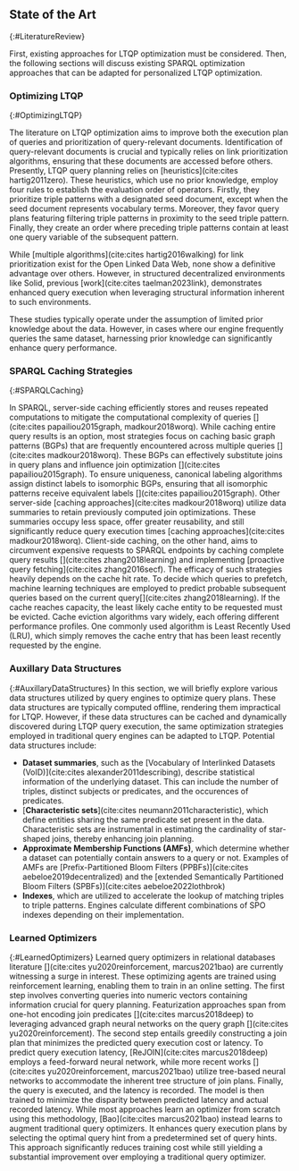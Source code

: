 ## State of the Art
{:#LiteratureReview}

First, existing approaches for LTQP optimization must be considered. Then, the following sections will discuss existing SPARQL optimization approaches that can be adapted for personalized LTQP optimization.

<!-- due to the wide scope of personalized query optimization, the literature review should consider many fields of related traditional SPARQL optimization literature. The engine can pre-compute statistical information or indexes of often visited documents to speed up both query execution and aid in link prioritisation. Furthermore, the engine might cache (partial) query results that are often visited. Additionally, learned optimization algorithms can assist query planning by using previous experiences to learn to optimize join plans for similar queries. -->

<!-- On the learned optimization side, literature on recommendation systems and learned optimizers for relational and graph databases is highly relevant, as patterns in query execution provide ample learning opportunity for such systems. First, we will consider existing literature on LTQP optimization, then briefly summarize what statistical information in RDF datasets is used for SPARQL query optimization. Finally, we will explore learned optimizers and superficially explain the basics of recommendation systems. -->

<!-- On the one hand, we should use existing knowledge on LTQP or federated query optimization to determine what information should be encoded to aid the optimization approach. Additionally, to determine useful featurization of queries we can use existing literature on learned query optimization for both relational and graph databases. Finally, as client specific optimization is similar to recommendation systems we should investigate current recommendation system approaches that build profiles for each user. Finally, our problem requires online learning of a recommendation system, thus work on continual learning and how to avoid catastrophic forgetting is vital. -->


### Optimizing LTQP
{:#OptimizingLTQP}

The literature on LTQP optimization aims to improve both the execution plan of queries and prioritization of query-relevant documents. Identification of query-relevant documents is crucial and typically relies on link prioritization algorithms, ensuring that these documents are accessed before others. 
Presently, LTQP query planning relies on [heuristics](cite:cites hartig2011zero).
These heuristics, which use no prior knowledge, employ four rules to establish the evaluation order of operators. 
Firstly, they prioritize triple patterns with a designated seed document, except when the seed document represents vocabulary terms. 
Moreover, they favor query plans featuring filtering triple patterns in proximity to the seed triple pattern.
Finally, they create an order where preceding triple patterns contain at least one query variable of the subsequent pattern.

While [multiple algorithms](cite:cites hartig2016walking) for link prioritization exist for the Open Linked Data Web, none show a definitive advantage over others.
However, in structured decentralized environments like Solid, previous [work](cite:cites taelman2023link), demonstrates enhanced query execution when leveraging structural information inherent to such environments.

These studies typically operate under the assumption of limited prior knowledge about the data. 
However, in cases where our engine frequently queries the same dataset, harnessing prior knowledge can significantly enhance query performance.

### SPARQL Caching Strategies
{:#SPARQLCaching}

In SPARQL, server-side caching efficiently stores and reuses repeated computations to mitigate the computational complexity of queries [](cite:cites papailiou2015graph, madkour2018worq). 
While caching entire query results is an option, most strategies focus on caching basic graph patterns (BGPs) that are frequently encountered across multiple queries [](cite:cites madkour2018worq). 
These BGPs can effectively substitute joins in query plans and influence join optimization [](cite:cites papailiou2015graph). 
To ensure uniqueness, canonical labeling algorithms assign distinct labels to isomorphic BGPs, ensuring that all isomorphic patterns receive equivalent labels [](cite:cites papailiou2015graph).
Other server-side [caching approaches](cite:cites madkour2018worq) utilize data summaries to retain previously computed join optimizations. These summaries occupy less space, offer greater reusability, and still significantly reduce query execution times [caching approaches](cite:cites madkour2018worq). 
Client-side caching, on the other hand, aims to circumvent expensive requests to SPARQL endpoints by caching complete query results [](cite:cites zhang2018learning) and implementing [proactive query fetching](cite:cites zhang2016secf).
The efficacy of such strategies heavily depends on the cache hit rate.
To decide which queries to prefetch, machine learning techniques are employed to predict probable subsequent queries based on the current query[](cite:cites zhang2018learning).
If the cache reaches capacity, the least likely cache entity to be requested must be evicted.
Cache eviction algorithms vary widely, each offering different performance profiles.
One commonly used algorithm is Least Recently Used (LRU), which simply removes the cache entry that has been least recently requested by the engine.



### Auxillary Data Structures
{:#AuxillaryDataStructures}
In this section, we will briefly explore various data structures utilized by query engines to optimize query plans. 
These data structures are typically computed offline, rendering them impractical for LTQP.
However, if these data structures can be cached and dynamically discovered during LTQP query execution, the same optimization strategies employed in traditional query engines can be adapted to LTQP.
Potential data structures include:


- **Dataset summaries**, such as the [Vocabulary of Interlinked Datasets (VoID)](cite:cites alexander2011describing), describe statistical information of the underlying dataset. This can include the number of triples, distinct subjects or predicates, and the occurences of predicates.
- [**Characteristic sets**](cite:cites neumann2011characteristic), which define entities sharing the same predicate set present in the data. Characteristic sets are instrumental in estimating the cardinality of star-shaped joins, thereby enhancing join planning.
- **Approximate Membership Functions (AMFs)**, which determine whether a dataset can potentially contain answers to a query or not. Examples of AMFs are [Prefix-Partitioned Bloom Filters (PPBFs)](cite:cites aebeloe2019decentralized) and the [extended Semantically Partitioned Bloom Filters (SPBFs)](cite:cites aebeloe2022lothbrok)
- **Indexes**, which are utilized to accelerate the lookup of matching triples to triple patterns. Engines calculate different combinations of SPO indexes depending on their implementation. 


### Learned Optimizers
{:#LearnedOptimizers}
Learned query optimizers in relational databases literature [](cite:cites yu2020reinforcement, marcus2021bao) are currently witnessing a surge in interest.
These optimizing agents are trained using reinforcement learning, enabling them to train in an online setting.
The first step involves converting queries into numeric vectors containing information crucial for query planning. 
Featurization approaches span from one-hot encoding join predicates [](cite:cites marcus2018deep) to leveraging advanced graph neural networks on the query graph [](cite:cites yu2020reinforcement).
The second step entails greedily constructing a join plan that minimizes the predicted query execution cost or latency. 
To predict query execution latency, [ReJOIN](cite:cites marcus2018deep) employs a feed-forward neural network, while more recent works [](cite:cites yu2020reinforcement, marcus2021bao) utilize tree-based neural networks to accommodate the inherent tree structure of join plans.
Finally, the query is executed, and the latency is recorded.
The model is then trained to minimize the disparity between predicted latency and actual recorded latency.
While most approaches learn an optimizer from scratch using this methodology, [Bao](cite:cites marcus2021bao) instead learns to augment traditional query optimizers. 
It enhances query execution plans by selecting the optimal query hint from a predetermined set of query hints. 
This approach significantly reduces training cost while still yielding a substantial improvement over employing a traditional query optimizer.